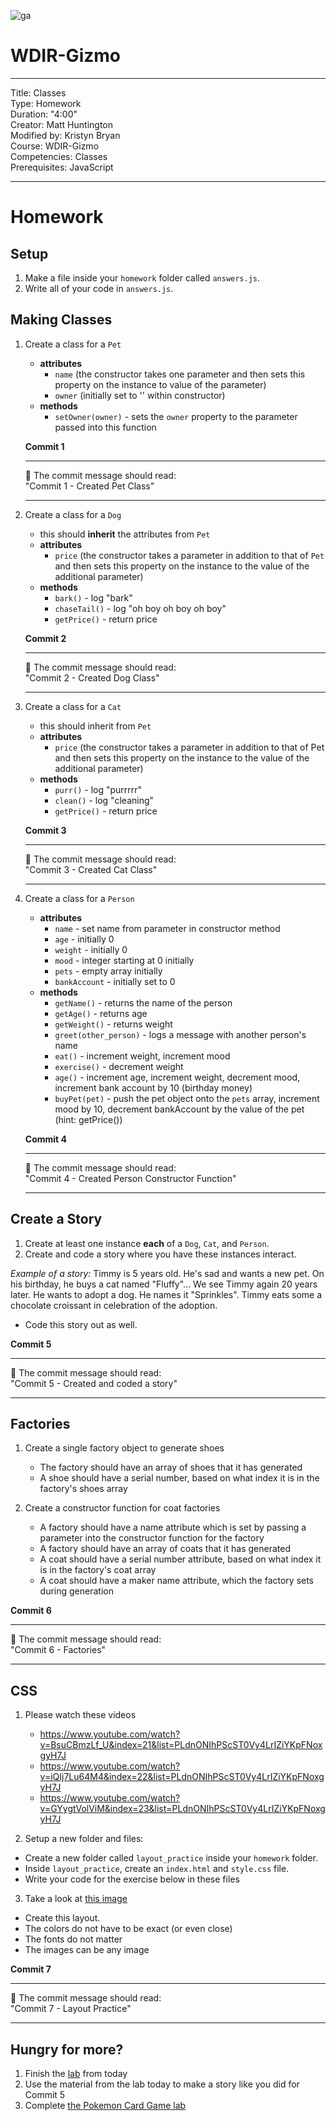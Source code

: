 ![ga](http://mobbook.generalassemb.ly/ga_cog.png)

# WDIR-Gizmo

---
Title: Classes<br>
Type: Homework<br>
Duration: "4:00"<br>
Creator: Matt Huntington<br>
Modified by: Kristyn Bryan<br>
    Course: WDIR-Gizmo<br>
Competencies: Classes<br>
Prerequisites: JavaScript <br>

---
# Homework

## Setup

1. Make a file inside your `homework` folder called `answers.js`.
2. Write all of your code in `answers.js`.

## Making Classes

1. Create a class for a `Pet`
    - **attributes**
        - `name` (the constructor takes one parameter and then sets this property on the instance to value of the parameter)
        - `owner` (initially set to '' within constructor)
    - **methods**
        - `setOwner(owner)` - sets the `owner` property to the parameter passed into this function

    **Commit 1** <br>
    <hr>
    &#x1F534; The commit message should read: <br>
    "Commit 1 - Created Pet Class"
    <hr>

1. Create a class for a `Dog`
    - this should **inherit** the attributes from `Pet`
    - **attributes**
        - `price` (the constructor takes a parameter in addition to that of `Pet` and then sets this property on the instance to the value of the additional parameter)
    - **methods**
        - `bark()` - log "bark"
        - `chaseTail()` - log "oh boy oh boy oh boy"
        - `getPrice()` - return price

    **Commit 2** <br>
    <hr>
    &#x1F534; The commit message should read: <br>
    "Commit 2 - Created Dog Class"
    <hr>

1. Create a class for a `Cat`
    - this should inherit from `Pet`
    - **attributes**
        - `price` (the constructor takes a parameter in addition to that of Pet and then sets this property on the instance to the value of the additional parameter)
    - **methods**
        - `purr()` - log "purrrrr"
        - `clean()` - log "cleaning"
        - `getPrice()` - return price

    **Commit 3** <br>
    <hr>
    &#x1F534; The commit message should read: <br>
    "Commit 3 - Created Cat Class"
    <hr>

1. Create a class for a `Person`
    - **attributes**
        - `name` - set name from parameter in constructor method
        - `age` - initially 0
        - `weight` - initially 0
        - `mood` - integer starting at 0 initially
        - `pets` - empty array initially
        - `bankAccount` - initially set to 0
    -  **methods**
        - `getName()` - returns the name of the person
        - `getAge()` - returns age
        - `getWeight()` - returns weight
        - `greet(other_person)` - logs a message with another person's name
        - `eat()` - increment weight, increment mood
        - `exercise()` - decrement weight
        - `age()` - increment age, increment weight, decrement mood, increment bank account by 10 (birthday money)
        - `buyPet(pet)` - push the pet object onto the `pets` array, increment mood by 10, decrement bankAccount by the value of the pet (hint: getPrice())

    **Commit 4** <br>
    <hr>
    &#x1F534; The commit message should read: <br>
    "Commit 4 - Created Person Constructor Function"
    <hr>

## Create a Story

1. Create at least one instance **each** of a `Dog`, `Cat`, and `Person`.
2. Create and code a story where you have these instances interact.

*Example of a story:*
Timmy is 5 years old. He's sad and wants a new pet. On his birthday, he buys a cat named "Fluffy"... We see Timmy again 20 years later. He wants to adopt a dog. He names it "Sprinkles". Timmy eats some a chocolate croissant in celebration of the adoption.

* Code this story out as well.

**Commit 5** <br>
<hr>
&#x1F534; The commit message should read: <br>
"Commit 5 - Created and coded a story"
<hr>

## Factories

1. Create a single factory object to generate shoes
    - The factory should have an array of shoes that it has generated
    - A shoe should have a serial number, based on what index it is in the factory's shoes array

2. Create a constructor function for coat factories
    - A factory should have a name attribute which is set by passing a parameter into the constructor function for the factory
    - A factory should have an array of coats that it has generated
    - A coat should have a serial number attribute, based on what index it is in the factory's coat array
    - A coat should have a maker name attribute, which the factory sets during generation

**Commit 6** <br>
<hr>
&#x1F534; The commit message should read: <br>
"Commit 6 - Factories"
<hr>

## CSS

1. Please watch these videos

    - https://www.youtube.com/watch?v=BsuCBmzLf_U&index=21&list=PLdnONIhPScST0Vy4LrIZiYKpFNoxgyH7J
    - https://www.youtube.com/watch?v=iQIj7Lu64M4&index=22&list=PLdnONIhPScST0Vy4LrIZiYKpFNoxgyH7J
    - https://www.youtube.com/watch?v=GYygtVolViM&index=23&list=PLdnONIhPScST0Vy4LrIZiYKpFNoxgyH7J

2. Setup a new folder and files:
  - Create a new folder called `layout_practice` inside your `homework` folder.
  - Inside `layout_practice`, create an `index.html` and `style.css` file.  
  - Write your code for the exercise below in these files

3. Take a look at [this image](https://blog.red-website-design.co.uk/wp-content/uploads/2016/12/7-Web-Design-UX-Trends-for-2017-Is-Your-Site-Up-to-Date-1.jpg)

  - Create this layout.
  - The colors do not have to be exact (or even close)
  - The fonts do not matter
  - The images can be any image

**Commit 7** <br>
<hr>
&#x1F534; The commit message should read: <br>
"Commit 7 - Layout Practice"
<hr>

## Hungry for more?

1. Finish the [lab](https://github.com/ga-students/wdi-remote-gizmo/blob/master/unit_1/w03d01/student_labs/README.md) from today
1. Use the material from the lab today to make a story like you did for Commit 5
1. Complete [the Pokemon Card Game lab](https://github.com/ga-students/wdi-remote-gizmo/tree/master/unit_1/w03d01/student_labs)
